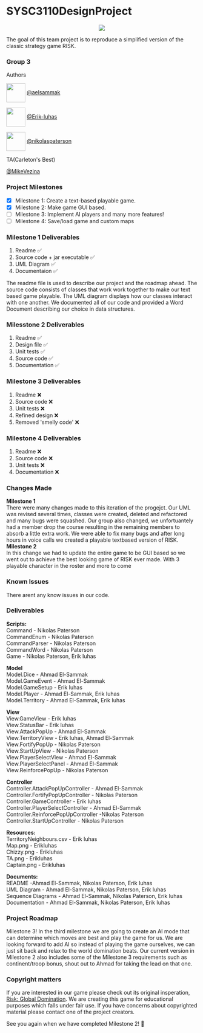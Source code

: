 # SYSC3110DesignProject

<p align="center">
  <img src="https://external-content.duckduckgo.com/iu/?u=https%3A%2F%2Fcdn-www.bluestacks.com%2Fbs-images%2Flogo239.png&f=1&nofb=1" />
</p>

The goal of this team project is to reproduce a simplified version of the classic strategy game RISK.


### Group 3

Authors

<p align="left">
  <img style= "vertical-align:middle" src="https://avatars0.githubusercontent.com/u/71227923?s=460&u=7eedc11732df85f6a08674179e0aab7b8496dcfd&v=4" width="50" height="50" />
    <a href="https://github.com/aelsammak">@aelsammak</a>
</p>
<p align="left">
  <img style= "vertical-align:middle" src="https://avatars1.githubusercontent.com/u/71864216?s=460&u=c6e4bb16b43a450708bcbcde6b76ede693bc7090&v=4" width="50" height="50" />
    <a href="https://github.com/Erik-Iuhas">@Erik-Iuhas</a>
</p>
<p align="left">
  <img style= "vertical-align:middle" src="https://avatars3.githubusercontent.com/u/47836939?s=460&u=5c135ae66ac6db71ca7d83a05209cc3db690716a&v=4" width="50" height="50" />
  <a href="https://github.com/nikolaspaterson">@nikolaspaterson</a>
</p>

TA(Carleton's Best)

[@MikeVezina](https://github.com/MikeVezina)


### Project Milestones

- [x] Milestone 1: Create a text-based playable game.
- [x] Milestone 2: Make game GUI based.
- [ ] Milestone 3: Implement AI players and many more features!
- [ ] Milestone 4: Save/load game and custom maps

### Milestone 1 Deliverables
1. Readme :white_check_mark:
2. Source code + jar executable :white_check_mark:
3. UML Diagram :white_check_mark:
4. Documentaion :white_check_mark:

The readme file is used to describe our project and the roadmap ahead.
The source code consists of classes that work work together to make our text based game playable.
The UML diagram displays how our classes interact with one another.
We documented all of our code and provided a Word Document describing our choice in data structures.

### Milesstone 2 Deliverables
1. Readme :white_check_mark:
2. Design file :white_check_mark:
3. Unit tests :white_check_mark:
4. Source code :white_check_mark:
5. Documentation :white_check_mark:

### Milestone 3 Deliverables
1. Readme :x:
2. Source code :x:
3. Unit tests :x:
4. Refined design :x:
5. Removed 'smelly code' :x:


### Milestone 4 Deliverables
1. Readme :x:
2. Source code :x:
3. Unit tests :x:
4. Documentation :x:


### Changes Made
**Milestone 1**<br>
There were many changes made to this iteration of the progejct. Our UML was revised several times, classes were created, deleted and refactored and many bugs were squashed. Our group also changed, we unfortuantely had a member drop the course resulting in the remaining members to absorb a little extra work. We were able to fix many bugs and after long hours in voice calls we created a playable textbased version of RISK. <br>
**Milestone 2**<br>
In this change we had to update the entire game to be GUI based so we went out to achieve the best looking game of RISK ever made. With 3 playable character in the roster and more to come


### Known Issues
There arent any know issues in our code. 

### Deliverables

**Scripts:**<br>
Command - Nikolas Paterson<br>
CommandEnum - Nikolas Paterson<br>
CommandParser - Nikolas Paterson<br>
CommandWord - Nikolas Paterson<br>
Game - Nikolas Paterson, Erik Iuhas<br>

**Model**<br>
Model.Dice - Ahmad El-Sammak<br>
Model.GameEvent - Ahmad El-Sammak<br>
Model.GameSetup - Erik Iuhas<br>
Model.Player - Ahmad El-Sammak, Erik Iuhas<br>
Model.Territory - Ahmad El-Sammak, Erik Iuhas<br>

**View**<br>
View.GameView - Erik Iuhas <br>
View.StatusBar - Erik Iuhas <br>
View.AttackPopUp - Ahmad El-Sammak <br>
View.TerritoryView - Erik Iuhas, Ahmad El-Sammak<br>
View.FortifyPopUp - Nikolas Paterson<br>
View.StartUpView - Nikolas Paterson<br>
View.PlayerSelectView - Ahmad El-Sammak<br>
View.PlayerSelectPanel - Ahmad El-Sammak<br>
View.ReinforcePopUp - Nikolas Paterson<br>

**Controller**<br>
Controller.AttackPopUpController - Ahmad El-Sammak<br>
Controller.FortifyPopUpController - Nikolas Paterson<br>
Controller.GameController - Erik Iuhas<br>
Controller.PlayerSelectController - Ahmad El-Sammak<br>
Controller.ReinforcePopUpController -Nikolas Paterson<br>
Controller.StartUpController - Nikolas Paterson<br>

**Resources:**<br>
TerritoryNeighbours.csv - Erik Iuhas<br>
Map.png - ErikIuhas<br>
Chizzy.png - ErikIuhas<br>
TA.png - ErikIuhas<br>
Captain.png - ErikIuhas<br>

**Documents:**<br>
README -Ahmad El-Sammak, Nikolas Paterson, Erik Iuhas<br>
UML Diagram - Ahmad El-Sammak, Nikolas Paterson, Erik Iuhas<br>
Sequence Diagrams - Ahmad El-Sammak, Nikolas Paterson, Erik Iuhas<br>
Documentation - Ahmad El-Sammak, Nikolas Paterson, Erik Iuhas<br>


### Project Roadmap
Milestone 3! In the third milestone we are going to create an AI mode that can determine which moves are best and play the game for us. We are looking forward to add AI so instead of playing the game ourselves, we can just sit back and relax to the world domination beats. Our current version in Milestone 2 also includes some of the Milestone 3 requirements such as continent/troop bonus, shout out to Ahmad for taking the lead on that one.


### Copyright matters
If you are interested in our game please check out its original insperation, [Risk: Global Domination](https://store.steampowered.com/app/1128810/RISK_Global_Domination/).
We are creating this game for educational purposes which falls under fair use.
If you have concerns about copyrighted material please contact one of the project creators.

See you again when we have completed Milestone 2! :metal:


